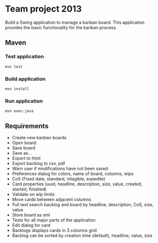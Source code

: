 ﻿# Team project 2013
Build a Swing application to manage a kanban board. This application provides the basic functionality for the kanban process.

## Maven
### Test application
```shell
mvn test
```
### Build application
```shell
mvn install
``` 
### Run application
```shell
mvn exec:java
```

## Requirements

+ Create new kanban boards
+ Open board
+ Save board
+ Save as…
+ Export to html
+ Export backlog to csv, pdf
+ Warn user if modifications have not been saved
+ Preferences dialog for colors, name of board, columns, wips
+ CoS (Fixed date, standard, intagible, expedite)
+ Card properties (uuid, headline, description, size, value, created, started, finished)
+ Validate on wip limits
+ Move cards between adjacent columns
+ Full text search backlog and board by headline, description, CoS, size, value
+ Store board as xml
+ Tests for all major parts of the application
+ Edit dialog for card
+ Backlogs displays cards in 3 columns grid 
+ Backlog can be sorted by creation time (default), headline, value, size